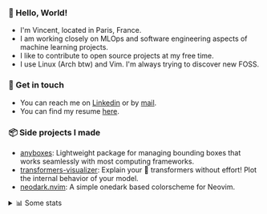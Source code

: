 ### 👋 Hello, World!

- I'm Vincent, located in Paris, France.
- I am working closely on MLOps and software engineering aspects of machine learning projects.
- I like to contribute to open source projects at my free time.
- I use Linux (Arch btw) and Vim. I'm always trying to discover new FOSS.

### 🔗 Get in touch

- You can reach me on [Linkedin](https://www.linkedin.com/in/vincent-duchauffour-3a9641155/) or by [mail](mailto:vincent.duchauffour@proton.me).
- You can find my resume [here](https://raw.githubusercontent.com/VDuchauffour/resume/main/resume.pdf).

### 📦 Side projects I made

- [anyboxes](https://github.com/VDuchauffour/anyboxes): Lightweight package for managing bounding boxes that works seamlessly with most computing frameworks.
- [transformers-visualizer](https://github.com/VDuchauffour/transformers-visualizer): Explain your 🤗 transformers without effort! Plot the internal behavior of your model. 
- [neodark.nvim](https://github.com/VDuchauffour/neodark.nvim): A simple onedark based colorscheme for Neovim.

<details><summary>📊 Some stats</summary>  
  
<p align="center">
  <img alt="VDuchauffour's github stats" src="https://github-readme-stats.vercel.app/api?username=VDuchauffour&include_all_commits=true&show_icons=true&theme=react"/>
  <br />
  <img alt="VDuchauffour's streak stats" src="https://streak-stats.demolab.com?user=VDuchauffour&theme=react"/>
  <br />
  <img alt="VDuchauffour's language stats" src="https://github-readme-stats.vercel.app/api/top-langs/?username=VDuchauffour&count_private=true&include_all_commits=true&show_icons=true&layout=compact&theme=react"/>
  <!--   <br />
  <img alt="VDuchauffour's Wakatime stats" src="https://github-readme-stats.vercel.app/api/wakatime?username=VDuchauffour&theme=react"/> -->
</p>

#### 🧭 Wakatime stats
<!--START_SECTION:waka-->
![Code Time](http://img.shields.io/badge/Code%20Time-1%2C139%20hrs%2039%20mins-blue)

![Lines of code](https://img.shields.io/badge/From%20Hello%20World%20I%27ve%20Written-2.0%20million%20lines%20of%20code-blue)

**🐱 My GitHub Data** 

> 📦 981.7 kB Used in GitHub's Storage 
 > 
> 🏆 1,729 Contributions in the Year 2023
 > 
> 🚫 Not Opted to Hire
 > 
> 📜 9 Public Repositories 
 > 
> 🔑 2 Private Repositories 
 > 
**I'm a Night 🦉** 

```text
🌞 Morning                48 commits          █░░░░░░░░░░░░░░░░░░░░░░░░   04.21 % 
🌆 Daytime                332 commits         ███████░░░░░░░░░░░░░░░░░░   29.10 % 
🌃 Evening                393 commits         █████████░░░░░░░░░░░░░░░░   34.44 % 
🌙 Night                  368 commits         ████████░░░░░░░░░░░░░░░░░   32.25 % 
```
📅 **I'm Most Productive on Sunday** 

```text
Monday                   187 commits         ████░░░░░░░░░░░░░░░░░░░░░   16.39 % 
Tuesday                  74 commits          ██░░░░░░░░░░░░░░░░░░░░░░░   06.49 % 
Wednesday                226 commits         █████░░░░░░░░░░░░░░░░░░░░   19.81 % 
Thursday                 170 commits         ████░░░░░░░░░░░░░░░░░░░░░   14.90 % 
Friday                   119 commits         ███░░░░░░░░░░░░░░░░░░░░░░   10.43 % 
Saturday                 49 commits          █░░░░░░░░░░░░░░░░░░░░░░░░   04.29 % 
Sunday                   316 commits         ███████░░░░░░░░░░░░░░░░░░   27.70 % 
```


📊 **This Week I Spent My Time On** 

```text
💬 Programming Languages: 
Python                   34 hrs 49 mins      ████████████████████░░░░░   78.15 % 
YAML                     2 hrs 33 mins       █░░░░░░░░░░░░░░░░░░░░░░░░   05.73 % 
XML                      1 hr 45 mins        █░░░░░░░░░░░░░░░░░░░░░░░░   03.94 % 
TOML                     50 mins             ░░░░░░░░░░░░░░░░░░░░░░░░░   01.87 % 
Ezhil                    40 mins             ░░░░░░░░░░░░░░░░░░░░░░░░░   01.53 % 
```


 Last Updated on 22/10/2023 00:37:18 UTC
<!--END_SECTION:waka-->
</details>
